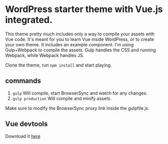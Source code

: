 # WordPress starter theme with Vue.js integrated.
This theme pretty much includes only a way to compile your assets with Vue code. 
It's meant for you to learn Vue inside WordPress, or to create your own theme.
It includes an example component. 
I'm using Gulp+Webpack to compile the assets. Gulp handles the CSS and running Webpack, while Webpack handles JS. 

Clone the theme, run ```npm install``` and start playing. 

## commands
1. ``` gulp ``` Will compile, start BrowserSync and watch for any changes.
2. ``` gulp production ``` Will compile and minify assets. 

Make sure to modify the BrowserSync proxy link inside the gulpfile.js. 

## Vue devtools
Download it [here](https://github.com/vuejs/vue-devtools#vue-devtools)
